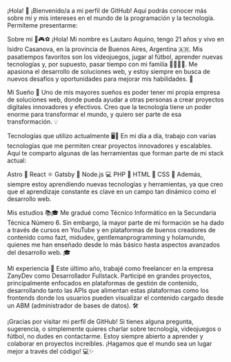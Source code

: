 ¡Hola! 👋
¡Bienvenido/a a mi perfil de GitHub! Aquí podrás conocer más sobre mí y mis intereses en el mundo de la programación y la tecnología. Permíteme presentarme:

Sobre mí 👦🎮⚽
¡Hola! Mi nombre es Lautaro Aquino, tengo 21 años y vivo en Isidro Casanova, en la provincia de Buenos Aires, Argentina 🇦🇷.
Mis pasatiempos favoritos son los videojuegos, jugar al fútbol, aprender nuevas tecnologías y, por supuesto, pasar tiempo con mi familia 👨‍👩‍👧‍👦. Me apasiona el desarrollo de soluciones web, y estoy siempre en busca de nuevos desafíos y oportunidades para mejorar mis habilidades. 🚀

Mi Sueño 🌟
Uno de mis mayores sueños es poder tener mi propia empresa de soluciones web, donde pueda ayudar a otras personas a crear proyectos digitales innovadores y efectivos. Creo que la tecnología tiene un poder enorme para transformar el mundo, y quiero ser parte de esa transformación. 💡

Tecnologías que utilizo actualmente 🖥️🚀
En mi día a día, trabajo con varias tecnologías que me permiten crear proyectos innovadores y escalables. Aquí te comparto algunas de las herramientas que forman parte de mi stack actual:

Astro 🌌
React ⚛️
Gatsby 🚀
Node.js 💻
PHP 🔧
HTML 📝
CSS 🎨
Además, siempre estoy aprendiendo nuevas tecnologías y herramientas, ya que creo que el aprendizaje constante es clave en un campo tan dinámico como el desarrollo web.

Mis estudios 📚🎓
Me gradué como Técnico Informático en la Secundaria Técnica Número 6. Sin embargo, la mayor parte de mi formación se ha dado a través de cursos en YouTube y en plataformas de buenos creadores de contenido como fazt, midudev, gentlemanprogramming y holamundo, quienes me han enseñado desde lo más básico hasta aspectos avanzados del desarrollo web. 🎓

Mi experiencia 🚀
Este último año, trabajé como freelancer en la empresa ZanyDev como Desarrollador Fullstack. Participé en grandes proyectos, principalmente enfocados en plataformas de gestión de contenido, desarrollando tanto las APIs que alimentan estas plataformas como los frontends donde los usuarios pueden visualizar el contenido cargado desde un ABM (administrador de bases de datos). 🛠️

¡Gracias por visitar mi perfil de GitHub!
Si tienes alguna pregunta, sugerencia, o simplemente quieres charlar sobre tecnología, videojuegos o fútbol, no dudes en contactarme. Estoy siempre abierto a aprender y colaborar en proyectos increíbles. ¡Hagamos que el mundo sea un lugar mejor a través del código! 💻✨
